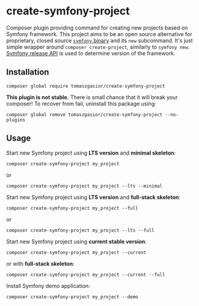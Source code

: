 create-symfony-project
===

Composer plugin providing command for creating new projects based on Symfony
framework. This project aims to be an open source alternative for proprietary,
closed source [`symfony` binary](https://symfony.com/download) and its `new`
subcommand. It's just simple wrapper around `composer create-project`, similarly
to `symfony new`. [Symfony release API](https://symfony.com/releases.json)
is used to determine version of the framework.

Installation
---

```
composer global require tomaszgasior/create-symfony-project
```

**This plugin is not stable.** There is small chance that it will break
your composer! To recover from fail, uninstall this package using:

```
composer global remove tomaszgasior/create-symfony-project --no-plugins
```

Usage
---

Start new Symfony project using **LTS version** and **minimal skeleton**:

```
composer create-symfony-project my_project
```

or

```
composer create-symfony-project my_project --lts --minimal
```

Start new Symfony project using **LTS version** and **full-stack skeleton**:

```
composer create-symfony-project my_project --full
```

or

```
composer create-symfony-project my_project --lts --full
```

Start new Symfony project using **current stable version**:

```
composer create-symfony-project my_project --current
```

or with **full-stack skeleton**:

```
composer create-symfony-project my_project --current --full
```

Install Symfony demo application:

```
composer create-symfony-project my_project --demo
```
